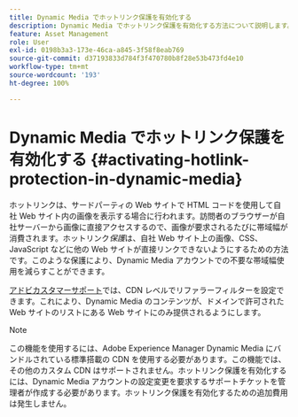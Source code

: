 ```yaml
---
title: Dynamic Media でホットリンク保護を有効化する
description: Dynamic Media でホットリンク保護を有効化する方法について説明します。
feature: Asset Management
role: User
exl-id: 0198b3a3-173e-46ca-a845-3f58f8eab769
source-git-commit: d37193833d784f3f470780b8f28e53b473fd4e10
workflow-type: tm+mt
source-wordcount: '193'
ht-degree: 100%

---
```


# Dynamic Media でホットリンク保護を有効化する {#activating-hotlink-protection-in-dynamic-media}

ホットリンクは、サードパーティの Web サイトで HTML コードを使用して自社 Web サイト内の画像を表示する場合に行われます。訪問者のブラウザーが自社サーバーから画像に直接アクセスするので、画像が要求されるたびに帯域幅が消費されます。ホットリンク&#x200B;*保護*&#x200B;は、自社 Web サイト上の画像、CSS、JavaScript などに他の Web サイトが直接リンクできないようにするための方法です。このような保護により、Dynamic Media アカウントでの不要な帯域幅使用を減らすことができます。

[アドビカスタマーサポート](https://experienceleague.adobe.com/?support-solution=Experience+Manager&amp;lang=ja#home)では、CDN レベルでリファラーフィルターを設定できます。これにより、Dynamic Media のコンテンツが、ドメインで許可された Web サイトのリストにある Web サイトにのみ提供されるようにします。

>[!NOTE]
>
>この機能を使用するには、Adobe Experience Manager Dynamic Media にバンドルされている標準搭載の CDN を使用する必要があります。この機能では、その他のカスタム CDN はサポートされません。ホットリンク保護を有効化するには、Dynamic Media アカウントの設定変更を要求するサポートチケットを管理者が作成する必要があります。ホットリンク保護を有効化するための追加費用は発生しません。
